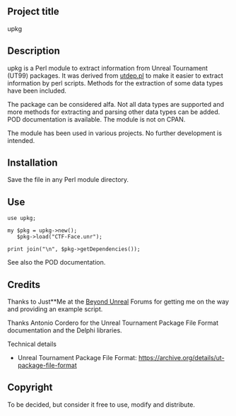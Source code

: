 ## Project title

upkg

## Description

upkg is a Perl module to extract information from Unreal Tournament (UT99) packages. It was derived from [utdep.pl](https://github.com/cterveen/utdep.pl) to make it easier to extract information by perl scripts. Methods for the extraction of some data types have been included.

The package can be considered alfa. Not all data types are supported and more methods for extracting and parsing other data types can be added. POD documentation is available. The module is not on CPAN.

The module has been used in various projects. No further development is intended.

## Installation

Save the file in any Perl module directory.

## Use

    use upkg;
    
    my $pkg = upkg->new();
       $pkg->load("CTF-Face.unr");
    
    print join("\n", $pkg->getDependencies());

See also the POD documentation.

## Credits

Thanks to Just**Me at the [Beyond Unreal](https://www.beyondunreal.com/) Forums for getting me on the way and providing an example script.

Thanks Antonio Cordero for the Unreal Tournament Package File Format documentation and the Delphi libraries.

Technical details

- Unreal Tournament Package File Format: <https://archive.org/details/ut-package-file-format>

## Copyright

To be decided, but consider it free to use, modify and distribute.
